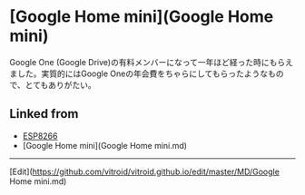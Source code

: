 # [Google Home mini](Google Home mini)

Google One (Google Drive)の有料メンバーになって一年ほど経った時にもらえました。実質的にはGoogle Oneの年会費をちゃらにしてもらったようなもので、とてもありがたい。



## Linked from

* [ESP8266](ESP8266.md)
* [Google Home mini](Google Home mini.md)


----
[Edit](https://github.com/vitroid/vitroid.github.io/edit/master/MD/Google Home mini.md)
